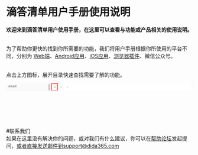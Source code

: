 # 滴答清单用户手册使用说明


**欢迎来到滴答清单用户使用手册，在这里可以查看与功能或产品相关的使用说明。**



<br >为了帮助你更快的找到你所需要的功能，我们将用户手册根据你所使用的平台不同，分别为 [Web端](ticktick_web_app/README.md)、[Android应用](android_app/README.md)、[iOS应用](ios_app/README.md)、[浏览器插件](chrome_extension_app/README.md)、微信公众号。

<br >点击上方图标，展开目录快速查找需要了解的功能。

![](directory..png)

<br ><br ><br ><br >

#联系我们
<br >如果在这里没有解决你的问题，或对我们有什么建议，你可以在[帮助论坛](https://help.dida365.com/)发起提问，或者直接发送邮件到support@dida365.com

